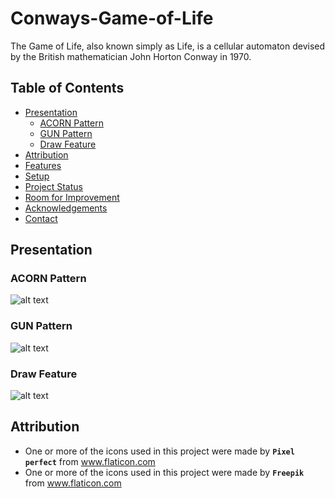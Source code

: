 # Conways-Game-of-Life
The Game of Life, also known simply as Life, is a cellular automaton devised by the British mathematician John Horton Conway in 1970.

## Table of Contents
* [Presentation](#presentation)
  *  [ACORN Pattern](#acorn-pattern)
  *  [GUN Pattern](#gun-pattern)
  *  [Draw Feature](#draw-feature)
* [Attribution](#attribution)
* [Features](#features)
* [Setup](#setup)
* [Project Status](#project-status)
* [Room for Improvement](#room-for-improvement)
* [Acknowledgements](#acknowledgements)
* [Contact](#contact)


## Presentation
### ACORN Pattern
![alt text](https://github.com/sadigaxund/Math-and-Coding-Challanges/blob/main/1.%20Conway's%20Game%20of%20Life/res/pre_img/acorn_vid.gif "vid_acorn")
### GUN Pattern
![alt text](https://github.com/sadigaxund/Math-and-Coding-Challanges/blob/main/1.%20Conway's%20Game%20of%20Life/res/pre_img/gun_vid.gif "gun_vid")
### Draw Feature
![alt text](https://github.com/sadigaxund/Math-and-Coding-Challanges/blob/main/1.%20Conway's%20Game%20of%20Life/res/pre_img/draw_vid.gif "draw_vid")



## Attribution
  - One or more of the icons used in this project were made by <b> `Pixel perfect`</b> from www.flaticon.com
  - One or more of the icons used in this project were made by <b> `Freepik`</b> from www.flaticon.com

